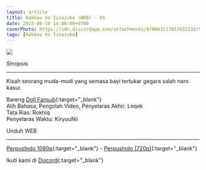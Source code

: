 ```yaml
---
layout: article
title: Kakkou no Iinazuke (WEB) - 05
date: 2022-06-19 14:08:00+0700
coverPhoto: https://cdn.discordapp.com/attachments/970663117057032232/987976617638907904/unknown.png
tags: [Kakkou no Iinazuke]
---
```


![](https://cdn.discordapp.com/attachments/970663117057032232/987976617638907904/unknown.png)

Sinopsis

---
Kisah seorang muda-mudi yang semasa bayi tertukar gegara salah naro kasur.

Bareng [Doll Fansub](https://www.perpusindo.info/user/Leqek){:target="_blank"}
<br>
Alih Bahasa, Pengolah Video, Penyelaras Akhir: Leqek
<br>
Tata Rias: Rokhiq
<br>
Penyelaras Waktu: KiryuuNii

Unduh WEB

---
[PerpusIndo 1080p](https://www.perpusindo.info/berkas/qkejqaIJ){:target="_blank"} - [PerpusIndo (720p)](https://www.perpusindo.info/berkas/KyOcuEbs){:target="_blank"}

Ikuti kami di [Discord](https://discord.gg/8QeuePwYgV){:target="_blank"}

